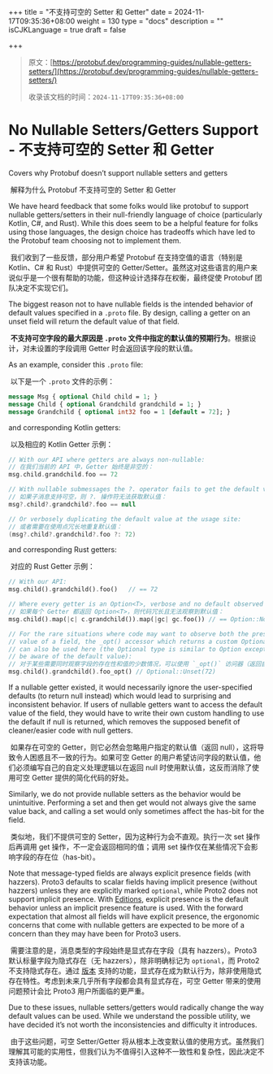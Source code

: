 +++
title = "不支持可空的 Setter 和 Getter"
date = 2024-11-17T09:35:36+08:00
weight = 130
type = "docs"
description = ""
isCJKLanguage = true
draft = false

+++

> 原文：[https://protobuf.dev/programming-guides/nullable-getters-setters/](https://protobuf.dev/programming-guides/nullable-getters-setters/)
>
> 收录该文档的时间：`2024-11-17T09:35:36+08:00`

# No Nullable Setters/Getters Support - 不支持可空的 Setter 和 Getter

Covers why Protobuf doesn’t support nullable setters and getters

​	解释为什么 Protobuf 不支持可空的 Setter 和 Getter

We have heard feedback that some folks would like protobuf to support nullable getters/setters in their null-friendly language of choice (particularly Kotlin, C#, and Rust). While this does seem to be a helpful feature for folks using those languages, the design choice has tradeoffs which have led to the Protobuf team choosing not to implement them.

​	我们收到了一些反馈，部分用户希望 Protobuf 在支持空值的语言（特别是 Kotlin、C# 和 Rust）中提供可空的 Getter/Setter。虽然这对这些语言的用户来说似乎是一个很有帮助的功能，但这种设计选择存在权衡，最终促使 Protobuf 团队决定不实现它们。

The biggest reason not to have nullable fields is the intended behavior of default values specified in a `.proto` file. By design, calling a getter on an unset field will return the default value of that field.

​	**不支持可空字段的最大原因是 `.proto` 文件中指定的默认值的预期行为**。根据设计，对未设置的字段调用 Getter 时会返回该字段的默认值。

As an example, consider this `.proto` file:

​	以下是一个 `.proto` 文件的示例：

```proto
message Msg { optional Child child = 1; }
message Child { optional Grandchild grandchild = 1; }
message Grandchild { optional int32 foo = 1 [default = 72]; }
```

and corresponding Kotlin getters:

​	以及相应的 Kotlin Getter 示例：

```kotlin
// With our API where getters are always non-nullable:
// 在我们当前的 API 中，Getter 始终是非空的：
msg.child.grandchild.foo == 72

// With nullable submessages the ?. operator fails to get the default value:
// 如果子消息支持可空，则 ?. 操作符无法获取默认值：
msg?.child?.grandchild?.foo == null

// Or verbosely duplicating the default value at the usage site:
// 或者需要在使用点冗长地重复默认值：
(msg?.child?.grandchild?.foo ?: 72)
```

and corresponding Rust getters:

​	对应的 Rust Getter 示例：

```rust
// With our API:
msg.child().grandchild().foo()   // == 72

// Where every getter is an Option<T>, verbose and no default observed
// 如果每个 Getter 都返回 Option<T>，则代码冗长且无法观察到默认值：
msg.child().map(|c| c.grandchild()).map(|gc| gc.foo()) // == Option::None

// For the rare situations where code may want to observe both the presence and
// value of a field, the _opt() accessor which returns a custom Optional type
// can also be used here (the Optional type is similar to Option except can also
// be aware of the default value):
// 对于某些需要同时观察字段的存在性和值的少数情况，可以使用 `_opt()` 访问器（返回自定义的 Optional 类型，类似于 Option，但也可以感知默认值）：
msg.child().grandchild().foo_opt() // Optional::Unset(72)
```

If a nullable getter existed, it would necessarily ignore the user-specified defaults (to return null instead) which would lead to surprising and inconsistent behavior. If users of nullable getters want to access the default value of the field, they would have to write their own custom handling to use the default if null is returned, which removes the supposed benefit of cleaner/easier code with null getters.

​	如果存在可空的 Getter，则它必然会忽略用户指定的默认值（返回 null），这将导致令人困惑且不一致的行为。如果可空 Getter 的用户希望访问字段的默认值，他们必须编写自己的自定义处理逻辑以在返回 null 时使用默认值，这反而消除了使用可空 Getter 提供的简化代码的好处。

Similarly, we do not provide nullable setters as the behavior would be unintuitive. Performing a set and then get would not always give the same value back, and calling a set would only sometimes affect the has-bit for the field.

​	类似地，我们不提供可空的 Setter，因为这种行为会不直观。执行一次 set 操作后再调用 get 操作，不一定会返回相同的值；调用 set 操作仅在某些情况下会影响字段的存在位（has-bit）。

Note that message-typed fields are always explicit presence fields (with hazzers). Proto3 defaults to scalar fields having implicit presence (without hazzers) unless they are explicitly marked `optional`, while Proto2 does not support implicit presence. With [Editions](https://protobuf.dev/editions/features#field_presence), explicit presence is the default behavior unless an implicit presence feature is used. With the forward expectation that almost all fields will have explicit presence, the ergonomic concerns that come with nullable getters are expected to be more of a concern than they may have been for Proto3 users.

​	需要注意的是，消息类型的字段始终是显式存在字段（具有 hazzers）。Proto3 默认标量字段为隐式存在（无 hazzers），除非明确标记为 `optional`，而 Proto2 不支持隐式存在。通过 [版本](https://protobuf.dev/editions/features#field_presence) 支持的功能，显式存在成为默认行为，除非使用隐式存在特性。考虑到未来几乎所有字段都会具有显式存在，可空 Getter 带来的使用问题预计会比 Proto3 用户所面临的更严重。

Due to these issues, nullable setters/getters would radically change the way default values can be used. While we understand the possible utility, we have decided it’s not worth the inconsistencies and difficulty it introduces.

​	由于这些问题，可空 Setter/Getter 将从根本上改变默认值的使用方式。虽然我们理解其可能的实用性，但我们认为不值得引入这种不一致性和复杂性，因此决定不支持该功能。
